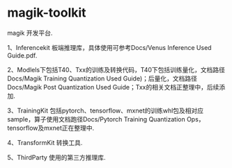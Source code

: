 # magik-toolkit

magik 开发平台.

1、Inferencekit 板端推理库，具体使用可参考Docs/Venus Inference Used Guide.pdf.

2、Modlels下包括T40、Txx的训练及转换代码，T40下包括训练量化，文档路径Docs/Magik Training Quantization Used Guide)；后量化，文档路径Docs/Magik Post Quantization Used Guide；Txx的相关文档正整理中，后续添加.

3、TrainingKit 包括pytorch、tensorflow、mxnet的训练whl包及相对应sample，算子使用文档跑径Docs/Pytorch Training Quantization Ops，tensorflow及mxnet正在整理中.

4、TransformKit 转换工具.

5、ThirdParty 使用的第三方推理库.

